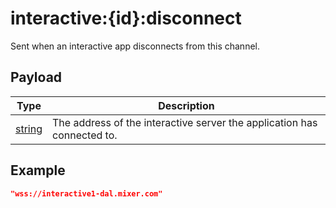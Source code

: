 # interactive:{id}:disconnect

Sent when an interactive app disconnects from this channel.

## Payload
|Type|Description|
|----|-----------|
|[string](/rest/index.html#string)|The address of the interactive server the application has connected to.|

## Example
```json
"wss://interactive1-dal.mixer.com"
```
